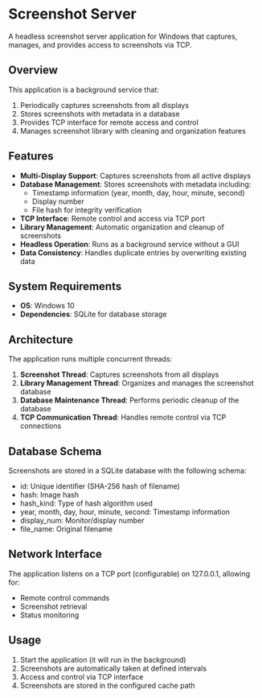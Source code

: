 # Screenshot Server

A headless screenshot server application for Windows that captures, manages, and provides access to screenshots via TCP.

## Overview

This application is a background service that:
1. Periodically captures screenshots from all displays
2. Stores screenshots with metadata in a database
3. Provides TCP interface for remote access and control
4. Manages screenshot library with cleaning and organization features

## Features

- **Multi-Display Support**: Captures screenshots from all active displays
- **Database Management**: Stores screenshots with metadata including:
  - Timestamp information (year, month, day, hour, minute, second)
  - Display number
  - File hash for integrity verification
- **TCP Interface**: Remote control and access via TCP port
- **Library Management**: Automatic organization and cleanup of screenshots
- **Headless Operation**: Runs as a background service without a GUI
- **Data Consistency**: Handles duplicate entries by overwriting existing data

## System Requirements

- **OS**: Windows 10
- **Dependencies**: SQLite for database storage

## Architecture

The application runs multiple concurrent threads:

1. **Screenshot Thread**: Captures screenshots from all displays
2. **Library Management Thread**: Organizes and manages the screenshot database
3. **Database Maintenance Thread**: Performs periodic cleanup of the database
4. **TCP Communication Thread**: Handles remote control via TCP connections

## Database Schema

Screenshots are stored in a SQLite database with the following schema:
- id: Unique identifier (SHA-256 hash of filename)
- hash: Image hash
- hash_kind: Type of hash algorithm used
- year, month, day, hour, minute, second: Timestamp information
- display_num: Monitor/display number
- file_name: Original filename

## Network Interface

The application listens on a TCP port (configurable) on 127.0.0.1, allowing for:
- Remote control commands
- Screenshot retrieval
- Status monitoring

## Usage

1. Start the application (it will run in the background)
2. Screenshots are automatically taken at defined intervals
3. Access and control via TCP interface
4. Screenshots are stored in the configured cache path

